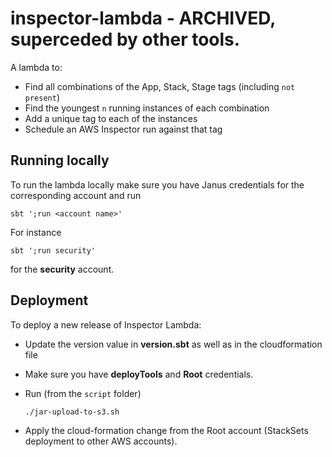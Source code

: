 # inspector-lambda - ARCHIVED, superceded by other tools.
A lambda to:

* Find all combinations of the App, Stack, Stage tags (including `not present`)
* Find the youngest `n` running instances of each combination
* Add a unique tag to each of the instances
* Schedule an AWS Inspector run against that tag

## Running locally

To run the lambda locally make sure you have Janus credentials for the corresponding account and run 

```
sbt ';run <account name>'
```

For instance 

```
sbt ';run security'
```

for the **security** account.

## Deployment

To deploy a new release of Inspector Lambda: 

- Update the version value in **version.sbt** as well as in the cloudformation file

- Make sure you have **deployTools** and **Root** credentials.

- Run (from the `script` folder)

	```
	./jar-upload-to-s3.sh
	```

- Apply the cloud-formation change from the Root account (StackSets deployment to other AWS accounts).


